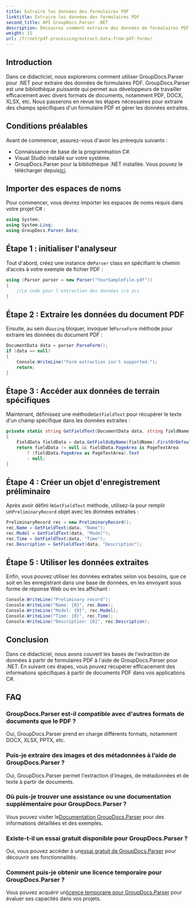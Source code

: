 ```yaml
---
title: Extraire les données des formulaires PDF
linktitle: Extraire les données des formulaires PDF
second_title: API GroupDocs.Parser .NET
description: Découvrez comment extraire des données de formulaires PDF à l'aide de GroupDocs.Parser pour .NET. Guide étape par étape avec des exemples de code et des FAQ.
weight: 11
url: /fr/net/pdf-processing/extract-data-from-pdf-forms/
---
```

## Introduction
Dans ce didacticiel, nous explorerons comment utiliser GroupDocs.Parser pour .NET pour extraire des données de formulaires PDF. GroupDocs.Parser est une bibliothèque puissante qui permet aux développeurs de travailler efficacement avec divers formats de documents, notamment PDF, DOCX, XLSX, etc. Nous passerons en revue les étapes nécessaires pour extraire des champs spécifiques d'un formulaire PDF et gérer les données extraites.
## Conditions préalables
Avant de commencer, assurez-vous d'avoir les prérequis suivants :
- Connaissance de base de la programmation C#.
- Visual Studio installé sur votre système.
- GroupDocs.Parser pour la bibliothèque .NET installée. Vous pouvez le télécharger depuis[ici](https://releases.groupdocs.com/parser/net/).

## Importer des espaces de noms
Pour commencer, vous devrez importer les espaces de noms requis dans votre projet C# :
```csharp
using System;
using System.Linq;
using GroupDocs.Parser.Data;
```
## Étape 1 : initialiser l'analyseur
 Tout d'abord, créez une instance de`Parser` class en spécifiant le chemin d’accès à votre exemple de fichier PDF :
```csharp
using (Parser parser = new Parser("YourSampleFile.pdf"))
{
    //Le code pour l'extraction des données ira ici
}
```
## Étape 2 : Extraire les données du document PDF
 Ensuite, au sein du`using` bloquer, invoquer le`ParseForm` méthode pour extraire les données du document PDF :
```csharp
DocumentData data = parser.ParseForm();
if (data == null)
{
    Console.WriteLine("Form extraction isn't supported.");
    return;
}
```
## Étape 3 : Accéder aux données de terrain spécifiques
 Maintenant, définissez une méthode`GetFieldText` pour récupérer le texte d'un champ spécifique dans les données extraites :
```csharp
private static string GetFieldText(DocumentData data, string fieldName)
{
    FieldData fieldData = data.GetFieldsByName(fieldName).FirstOrDefault();
    return fieldData != null && fieldData.PageArea is PageTextArea
        ? (fieldData.PageArea as PageTextArea).Text
        : null;
}
```
## Étape 4 : Créer un objet d'enregistrement préliminaire
 Après avoir défini le`GetFieldText` méthode, utilisez-la pour remplir un`PreliminaryRecord` objet avec les données extraites :
```csharp
PreliminaryRecord rec = new PreliminaryRecord();
rec.Name = GetFieldText(data, "Name");
rec.Model = GetFieldText(data, "Model");
rec.Time = GetFieldText(data, "Time");
rec.Description = GetFieldText(data, "Description");
```
## Étape 5 : Utiliser les données extraites
Enfin, vous pouvez utiliser les données extraites selon vos besoins, que ce soit en les enregistrant dans une base de données, en les envoyant sous forme de réponse Web ou en les affichant :
```csharp
Console.WriteLine("Preliminary record");
Console.WriteLine("Name: {0}", rec.Name);
Console.WriteLine("Model: {0}", rec.Model);
Console.WriteLine("Time: {0}", rec.Time);
Console.WriteLine("Description: {0}", rec.Description);
```

## Conclusion
Dans ce didacticiel, nous avons couvert les bases de l'extraction de données à partir de formulaires PDF à l'aide de GroupDocs.Parser pour .NET. En suivant ces étapes, vous pouvez récupérer efficacement des informations spécifiques à partir de documents PDF dans vos applications C#.

## FAQ
### GroupDocs.Parser est-il compatible avec d'autres formats de documents que le PDF ?
Oui, GroupDocs.Parser prend en charge différents formats, notamment DOCX, XLSX, PPTX, etc.
### Puis-je extraire des images et des métadonnées à l’aide de GroupDocs.Parser ?
Oui, GroupDocs.Parser permet l'extraction d'images, de métadonnées et de texte à partir de documents.
### Où puis-je trouver une assistance ou une documentation supplémentaire pour GroupDocs.Parser ?
 Vous pouvez visiter le[Documentation GroupDocs.Parser](https://tutorials.groupdocs.com/parser/net/) pour des informations détaillées et des exemples.
### Existe-t-il un essai gratuit disponible pour GroupDocs.Parser ?
 Oui, vous pouvez accéder à un[essai gratuit de GroupDocs.Parser](https://releases.groupdocs.com/) pour découvrir ses fonctionnalités.
### Comment puis-je obtenir une licence temporaire pour GroupDocs.Parser ?
 Vous pouvez acquérir un[licence temporaire pour GroupDocs.Parser](https://purchase.groupdocs.com/temporary-license/) pour évaluer ses capacités dans vos projets.